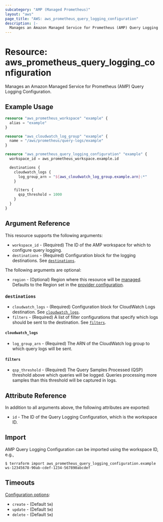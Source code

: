 ```yaml
---
subcategory: "AMP (Managed Prometheus)"
layout: "aws"
page_title: "AWS: aws_prometheus_query_logging_configuration"
description: |-
  Manages an Amazon Managed Service for Prometheus (AMP) Query Logging Configuration.
---
```


# Resource: aws_prometheus_query_logging_configuration

Manages an Amazon Managed Service for Prometheus (AMP) Query Logging Configuration.

## Example Usage

```terraform
resource "aws_prometheus_workspace" "example" {
  alias = "example"
}

resource "aws_cloudwatch_log_group" "example" {
  name = "/aws/prometheus/query-logs/example"
}

resource "aws_prometheus_query_logging_configuration" "example" {
  workspace_id = aws_prometheus_workspace.example.id

  destinations {
    cloudwatch_logs {
      log_group_arn = "${aws_cloudwatch_log_group.example.arn}:*"
    }

    filters {
      qsp_threshold = 1000
    }
  }
}
```

## Argument Reference

This resource supports the following arguments:

* `workspace_id` - (Required) The ID of the AMP workspace for which to configure query logging.
* `destinations` - (Required) Configuration block for the logging destinations. See [`destinations`](#destinations).

The following arguments are optional:

* `region` - (Optional) Region where this resource will be [managed](https://docs.aws.amazon.com/general/latest/gr/rande.html#regional-endpoints). Defaults to the Region set in the [provider configuration](https://registry.terraform.io/providers/hashicorp/aws/latest/docs#aws-configuration-reference).

### `destinations`

* `cloudwatch_logs` - (Required) Configuration block for CloudWatch Logs destination. See [`cloudwatch_logs`](#cloudwatch_logs).
* `filters` - (Required) A list of filter configurations that specify which logs should be sent to the destination. See [`filters`](#filters).

#### `cloudwatch_logs`

* `log_group_arn` - (Required) The ARN of the CloudWatch log group to which query logs will be sent.

#### `filters`

* `qsp_threshold` - (Required) The Query Samples Processed (QSP) threshold above which queries will be logged. Queries processing more samples than this threshold will be captured in logs.

## Attribute Reference

In addition to all arguments above, the following attributes are exported:

* `id` - The ID of the Query Logging Configuration, which is the workspace ID.

## Import

AMP Query Logging Configuration can be imported using the workspace ID, e.g.,

```
$ terraform import aws_prometheus_query_logging_configuration.example ws-12345678-90ab-cdef-1234-567890abcdef
```

## Timeouts

[Configuration options](https://developer.hashicorp.com/terraform/language/resources/syntax#operation-timeouts):

- `create` - (Default `5m`)
- `update` - (Default `5m`)
- `delete` - (Default `5m`)
